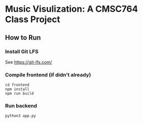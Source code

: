 # Music Visulization: A CMSC764 Class Project

## How to Run
### Install Git LFS
See https://git-lfs.com/

### Compile frontend (if didn't already)
```
cd frontend
npm install
npm run build
```

### Run backend
```
python3 app.py
```